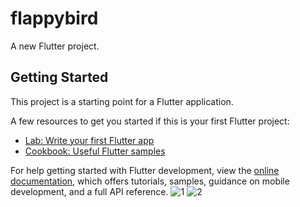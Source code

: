 # flappybird

A new Flutter project.

## Getting Started

This project is a starting point for a Flutter application.

A few resources to get you started if this is your first Flutter project:

- [Lab: Write your first Flutter app](https://docs.flutter.dev/get-started/codelab)
- [Cookbook: Useful Flutter samples](https://docs.flutter.dev/cookbook)

For help getting started with Flutter development, view the
[online documentation](https://docs.flutter.dev/), which offers tutorials,
samples, guidance on mobile development, and a full API reference.
![1](https://user-images.githubusercontent.com/75530935/191073738-c27e5819-2b01-43b0-877f-4d08ab0144c9.png)
![2](https://user-images.githubusercontent.com/75530935/191073752-6f2134e7-9511-4797-823b-c999620c3d36.png)
